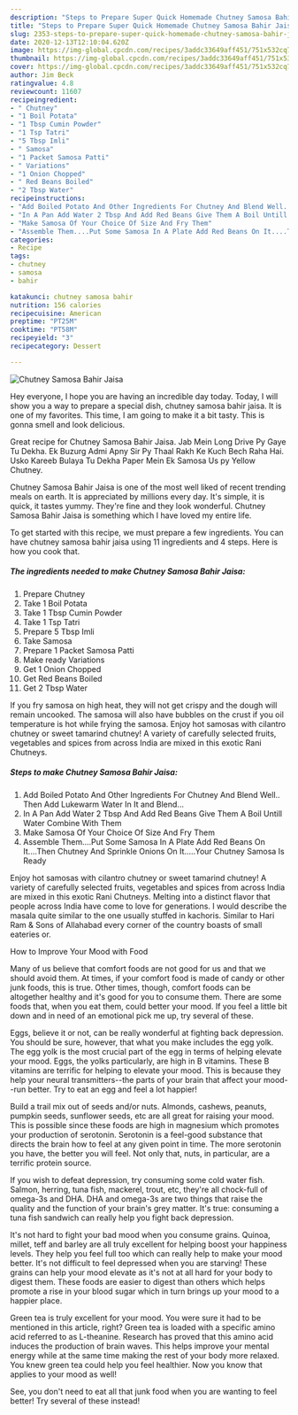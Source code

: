 ```yaml
---
description: "Steps to Prepare Super Quick Homemade Chutney Samosa Bahir Jaisa"
title: "Steps to Prepare Super Quick Homemade Chutney Samosa Bahir Jaisa"
slug: 2353-steps-to-prepare-super-quick-homemade-chutney-samosa-bahir-jaisa
date: 2020-12-13T12:10:04.620Z
image: https://img-global.cpcdn.com/recipes/3addc33649aff451/751x532cq70/chutney-samosa-bahir-jaisa-recipe-main-photo.jpg
thumbnail: https://img-global.cpcdn.com/recipes/3addc33649aff451/751x532cq70/chutney-samosa-bahir-jaisa-recipe-main-photo.jpg
cover: https://img-global.cpcdn.com/recipes/3addc33649aff451/751x532cq70/chutney-samosa-bahir-jaisa-recipe-main-photo.jpg
author: Jim Beck
ratingvalue: 4.8
reviewcount: 11607
recipeingredient:
- " Chutney"
- "1 Boil Potata"
- "1 Tbsp Cumin Powder"
- "1 Tsp Tatri"
- "5 Tbsp Imli"
- " Samosa"
- "1 Packet Samosa Patti"
- " Variations"
- "1 Onion Chopped"
- " Red Beans Boiled"
- "2 Tbsp Water"
recipeinstructions:
- "Add Boiled Potato And Other Ingredients For Chutney And Blend Well.. Then Add Lukewarm Water In It and Blend..."
- "In A Pan Add Water 2 Tbsp And Add Red Beans Give Them A Boil Untill Water Combine With Them"
- "Make Samosa Of Your Choice Of Size And Fry Them"
- "Assemble Them....Put Some Samosa In A Plate Add Red Beans On It....Then Chutney And Sprinkle Onions On It.....Your Chutney Samosa Is Ready"
categories:
- Recipe
tags:
- chutney
- samosa
- bahir

katakunci: chutney samosa bahir 
nutrition: 156 calories
recipecuisine: American
preptime: "PT25M"
cooktime: "PT58M"
recipeyield: "3"
recipecategory: Dessert

---
```



![Chutney Samosa Bahir Jaisa](https://img-global.cpcdn.com/recipes/3addc33649aff451/751x532cq70/chutney-samosa-bahir-jaisa-recipe-main-photo.jpg)

Hey everyone, I hope you are having an incredible day today. Today, I will show you a way to prepare a special dish, chutney samosa bahir jaisa. It is one of my favorites. This time, I am going to make it a bit tasty. This is gonna smell and look delicious.

Great recipe for Chutney Samosa Bahir Jaisa. Jab Mein Long Drive Py Gaye Tu Dekha. Ek Buzurg Admi Apny Sir Py Thaal Rakh Ke Kuch Bech Raha Hai. Usko Kareeb Bulaya Tu Dekha Paper Mein Ek Samosa Us py Yellow Chutney.

Chutney Samosa Bahir Jaisa is one of the most well liked of recent trending meals on earth. It is appreciated by millions every day. It's simple, it is quick, it tastes yummy. They're fine and they look wonderful. Chutney Samosa Bahir Jaisa is something which I have loved my entire life.


To get started with this recipe, we must prepare a few ingredients. You can have chutney samosa bahir jaisa using 11 ingredients and 4 steps. Here is how you cook that.

<!--inarticleads1-->

##### The ingredients needed to make Chutney Samosa Bahir Jaisa:

1. Prepare  Chutney
1. Take 1 Boil Potata
1. Take 1 Tbsp Cumin Powder
1. Take 1 Tsp Tatri
1. Prepare 5 Tbsp Imli
1. Take  Samosa
1. Prepare 1 Packet Samosa Patti
1. Make ready  Variations
1. Get 1 Onion Chopped
1. Get  Red Beans Boiled
1. Get 2 Tbsp Water


If you fry samosa on high heat, they will not get crispy and the dough will remain uncooked. The samosa will also have bubbles on the crust if you oil temperature is hot while frying the samosa. Enjoy hot samosas with cilantro chutney or sweet tamarind chutney! A variety of carefully selected fruits, vegetables and spices from across India are mixed in this exotic Rani Chutneys. 

<!--inarticleads2-->

##### Steps to make Chutney Samosa Bahir Jaisa:

1. Add Boiled Potato And Other Ingredients For Chutney And Blend Well.. Then Add Lukewarm Water In It and Blend...
1. In A Pan Add Water 2 Tbsp And Add Red Beans Give Them A Boil Untill Water Combine With Them
1. Make Samosa Of Your Choice Of Size And Fry Them
1. Assemble Them....Put Some Samosa In A Plate Add Red Beans On It....Then Chutney And Sprinkle Onions On It.....Your Chutney Samosa Is Ready


Enjoy hot samosas with cilantro chutney or sweet tamarind chutney! A variety of carefully selected fruits, vegetables and spices from across India are mixed in this exotic Rani Chutneys. Melting into a distinct flavor that people across India have come to love for generations. I would describe the masala quite similar to the one usually stuffed in kachoris. Similar to Hari Ram &amp; Sons of Allahabad every corner of the country boasts of small eateries or. 

How to Improve Your Mood with Food


Many of us believe that comfort foods are not good for us and that we should avoid them. At times, if your comfort food is made of candy or other junk foods, this is true. Other times, though, comfort foods can be altogether healthy and it's good for you to consume them. There are some foods that, when you eat them, could better your mood. If you feel a little bit down and in need of an emotional pick me up, try several of these.

Eggs, believe it or not, can be really wonderful at fighting back depression. You should be sure, however, that what you make includes the egg yolk. The egg yolk is the most crucial part of the egg in terms of helping elevate your mood. Eggs, the yolks particularly, are high in B vitamins. These B vitamins are terrific for helping to elevate your mood. This is because they help your neural transmitters--the parts of your brain that affect your mood--run better. Try to eat an egg and feel a lot happier!

Build a trail mix out of seeds and/or nuts. Almonds, cashews, peanuts, pumpkin seeds, sunflower seeds, etc are all great for raising your mood. This is possible since these foods are high in magnesium which promotes your production of serotonin. Serotonin is a feel-good substance that directs the brain how to feel at any given point in time. The more serotonin you have, the better you will feel. Not only that, nuts, in particular, are a terrific protein source.

If you wish to defeat depression, try consuming some cold water fish. Salmon, herring, tuna fish, mackerel, trout, etc, they're all chock-full of omega-3s and DHA. DHA and omega-3s are two things that raise the quality and the function of your brain's grey matter. It's true: consuming a tuna fish sandwich can really help you fight back depression. 

It's not hard to fight your bad mood when you consume grains. Quinoa, millet, teff and barley are all truly excellent for helping boost your happiness levels. They help you feel full too which can really help to make your mood better. It's not difficult to feel depressed when you are starving! These grains can help your mood elevate as it's not at all hard for your body to digest them. These foods are easier to digest than others which helps promote a rise in your blood sugar which in turn brings up your mood to a happier place.

Green tea is truly excellent for your mood. You were sure it had to be mentioned in this article, right? Green tea is loaded with a specific amino acid referred to as L-theanine. Research has proved that this amino acid induces the production of brain waves. This helps improve your mental energy while at the same time making the rest of your body more relaxed. You knew green tea could help you feel healthier. Now you know that applies to your mood as well!

See, you don't need to eat all that junk food when you are wanting to feel better! Try several of these instead!

